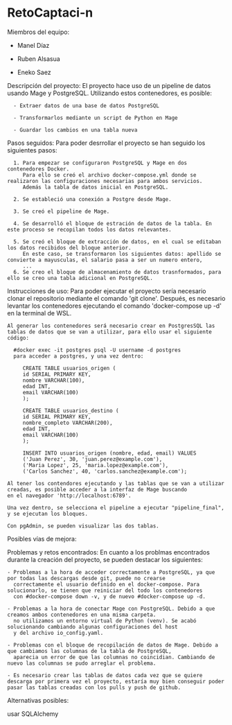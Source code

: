 # RetoCaptaci-n
 Miembros del equipo:
 
  - Manel Díaz

  - Ruben Alsasua

  - Eneko Saez

 Descripción del proyecto:
    El proyecto hace uso de un pipeline de datos usando Mage y PostgreSQL. Utilizando estos contenedores, es posible:
    
      - Extraer datos de una base de datos PostgreSQL
      
      - Transformarlos mediante un script de Python en Mage 
      
      - Guardar los cambios en una tabla nueva

 Pasos seguidos:
    Para poder desrrollar el proyecto se han seguido los siguientes pasos: 

      1. Para empezar se configuraron PostgreSQL y Mage en dos contenedores Docker. 
         Para ello se creó el archivo docker-compose.yml donde se realizaron las configuraciones necesarias para ambos servicios. 
         Además la tabla de datos inicial en PostgreSQL.
         
      2. Se estableció una conexión a Postgre desde Mage.

      3. Se creó el pipeline de Mage.

      4. Se desarrolló el bloque de estración de datos de la tabla. En este proceso se recopilan todos los datos relevantes.

      5. Se creó el bloque de extracción de datos, en el cual se editaban los datos recibidos del bloque anterior. 
         En este caso, se transformaron los siguientes datos: apellido se convierte a mayusculas, el salario pasa a ser un numero entero, 
         ...
      6. Se creo el bloque de almacenamiento de datos trasnformados, para ello se creo una tabla adicional en PostgreSQL. 

 Instrucciones de uso:
    Para poder ejecutar el proyecto sería necesario clonar el repositorio mediante el comando 'git clone'. Después, es necesario levantar los contenedores 
    ejecutando el comando 'docker-compose up -d' en la terminal de WSL. 
    
    Al generar los contenedores será necesario crear en PostgresSQL las tablas de datos que se van a utilizar, para ello usar el siguiente código:

      #docker exec -it postgres psql -U username -d postgres
      para acceder a postgres, y una vez dentro:

         CREATE TABLE usuarios_origen (
         id SERIAL PRIMARY KEY,
         nombre VARCHAR(100),
         edad INT,
         email VARCHAR(100)
         );

         CREATE TABLE usuarios_destino (
         id SERIAL PRIMARY KEY,
         nombre_completo VARCHAR(200),
         edad INT,
         email VARCHAR(100)
         );

         INSERT INTO usuarios_origen (nombre, edad, email) VALUES
         ('Juan Perez', 30, 'juan.perez@example.com'),
         ('Maria Lopez', 25, 'maria.lopez@example.com'),
         ('Carlos Sanchez', 40, 'carlos.sanchez@example.com');
    
    Al tener los contendores ejecutando y las tablas que se van a utilizar creadas, es posible acceder a la interfaz de Mage buscando 
    en el navegador 'http://localhost:6789'. 
    
    Una vez dentro, se selecciona el pipeline a ejecutar "pipeline_final", y se ejecutan los bloques.

    Con pgAdmin, se pueden visualizar las dos tablas.
    
 Posibles vías de mejora:

 Problemas y retos encontrados:
  En cuanto a los problmas encontrados durante la creación del proyecto, se pueden destacar los siguientes:
  
    - Problemas a la hora de acceder correctamente a PostgreSQL, ya que por todas las descargas desde git, puede no crearse 
      correctamente el usuario definido en el docker-compose. Para  solucionarlo, se tienen que reiniciar del todo los contenedores 
      con #docker-compose down -v, y de nuevo #docker-compose up -d.

    - Problemas a la hora de conectar Mage con PostgreSQL. Debido a que creamos ambos contenedores en una misma carpeta.
      no utilizamos un entorno virtual de Python (venv). Se acabó solucionando cambiando algunas configuraciones del host
      y del archivo io_config.yaml.

    - Problemas con el bloque de recopilación de datos de Mage. Debido a que cambiamos las columnas de la tabla de PostgreSQL, 
      aparecia un error de que las columnas no coincidian. Cambiando de nuevo las columnas se pudo arreglar el problema. 

    - Es necesario crear las tablas de datos cada vez que se quiere descarga por primera vez el proyecto, estaría muy bien conseguir poder pasar las tablas creadas con los pulls y push de github.

 Alternativas posibles:

 usar SQLAlchemy


